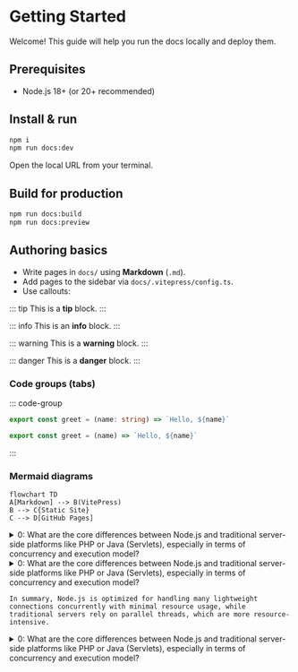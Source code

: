# Getting Started


Welcome! This guide will help you run the docs locally and deploy them.


## Prerequisites
- Node.js 18+ (or 20+ recommended)


## Install & run

```bash
npm i
npm run docs:dev
```

Open the local URL from your terminal.


## Build for production

```bash
npm run docs:build
npm run docs:preview
```


## Authoring basics

- Write pages in `docs/` using **Markdown** (`.md`).
- Add pages to the sidebar via `docs/.vitepress/config.ts`.
- Use callouts:

::: tip
This is a **tip** block.
:::

::: info
This is an **info** block.
:::

::: warning
This is a **warning** block.
:::

::: danger
This is a **danger** block.
:::


### Code groups (tabs)

::: code-group
```ts [TypeScript]
export const greet = (name: string) => `Hello, ${name}`
```
```js [JavaScript]
export const greet = (name) => `Hello, ${name}`
```
:::


### Mermaid diagrams

```mermaid
flowchart TD
A[Markdown] --> B(VitePress)
B --> C{Static Site}
C --> D[GitHub Pages]
```

<details class="success">
  <summary>
    0: What are the core differences between Node.js and traditional server-side platforms like PHP or Java (Servlets), especially in terms of concurrency and execution model?
  </summary>

  <p class="short-answer">
    The core difference between Node.js and traditional platforms like PHP or Java (Servlets) lies in their execution model and how they handle concurrent client requests.
  </p>

  1. Concurrency Model
  Aspect Node.js PHP / Java <span class="known">(Servlets)</span>
  
  <p class="conclusion">
    Conclusion
  </p>
</details>

<details class="neutral">
  <summary>
    0: What are the core differences between Node.js and traditional server-side platforms like PHP or Java (Servlets), especially in terms of concurrency and execution model?
  </summary>

  <p class="short-answer">
    The core difference between Node.js and traditional platforms like PHP or Java (Servlets) lies in their execution model and how they handle concurrent client requests.
  </p>

  1. Concurrency Model
  Aspect Node.js PHP / Java <span class="unknown">(Servlets)</span>

  <p class="conclusion">
    Conclusion
  </p>
</details>

    In summary, Node.js is optimized for handling many lightweight connections concurrently with minimal resource usage, while traditional servers rely on parallel threads, which are more resource-intensive.
  </p>
</details>

<details class="failed">
  <summary>
    0: What are the core differences between Node.js and traditional server-side platforms like PHP or Java (Servlets), especially in terms of concurrency and execution model?
  </summary>

  <p class="short-answer">
    The core difference between Node.js and traditional platforms like PHP or Java (Servlets) lies in their execution model and how they handle concurrent client requests.
  </p>
  1. Concurrency Model
  Aspect Node.js PHP / Java <span class="unknown">(Servlets)</span>
  Concurrency Model Single-threaded + Non-blocking I/O Multi-threaded (blocking by default)

  <p class="conclusion">
    Conclusion
  </p>
</details>